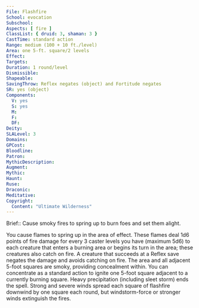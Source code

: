 ```yaml
---
File: Flashfire
School: evocation
Subschool: 
Aspects: [ fire ]
ClassList: { druid: 3, shaman: 3 }
CastTime: standard action
Range: medium (100 + 10 ft./level)
Area: one 5-ft. square/2 levels
Effect: 
Targets: 
Duration: 1 round/level
Dismissible: 
Shapeable: 
SavingThrow: Reflex negates (object) and Fortitude negates
SR: yes (object)
Components:
  V: yes
  S: yes
  M: 
  F: 
  DF: 
Deity: 
SLALevel: 3
Domains: 
GPCost: 
Bloodline: 
Patron: 
MythicDescription: 
Augment: 
Mythic: 
Haunt: 
Ruse: 
Draconic: 
Meditative: 
Copyright:
  Content: "Ultimate Wilderness"
---
```

Brief:: Cause smoky fires to spring up to burn foes and set them alight.

You cause flames to spring up in the area of effect. These flames deal 1d6 points of fire damage for every 3 caster levels you have (maximum 5d6) to each creature that enters a burning area or begins its turn in the area; these creatures also catch on fire. A creature that succeeds at a Reflex save negates the damage and avoids catching on fire. The area and all adjacent 5-foot squares are smoky, providing concealment within. You can concentrate as a standard action to ignite one 5-foot square adjacent to a currently burning square. Heavy precipitation (including sleet storm) ends the spell. Strong and severe winds spread each square of flashfire downwind by one square each round, but windstorm-force or stronger winds extinguish the fires.

